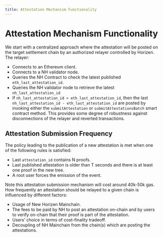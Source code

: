 ```yaml
---
title: Attestation Mechanism Functionality
---
```


# Attestation Mechanism Functionality

We start with a centralized approach where the attestation will be posted on the target settlement chain by an authorized relayer controlled by Horizen. The relayer:

- Connects to an Ethereum client.
- Connects to a NH validator node.
- Queries the NH Contract to check the latest published `eth_last_attestation_id`.
- Queries the NH validator node to retrieve the latest `nh_last_attestation_id`
- If `nh_last_attestation_id > eth_last_attestation_id`,  then the last `nh_last_attestation_id - eth_last_attestation_id` are posted by invoking either the `submitAttestation` or `submitAttestationsBatch` smart contract method. This provides some degree of robustness against disconnections of the relayer and reverted transactions.


## Attestation Submission Frequency
The policy leading to the publication of a new attestation is met when one of the following rules is satisfied:
- Last `attestation_id` contains N proofs.
- Last published attestation is older than T seconds and there is at least one proof in the new tree.
- A root user forces the emission of the event.

Note this attestation submission mechanism will cost around 40k-50k gas.  How frequently an attestation should be relayed to a given chain is influenced by different factors:

- Usage of New Horizen Mainchain.
- The fees to be paid by NH to post an attestation on-chain and by users to verify on-chain that their proof is part of the attestation.
- Users’ choice in terms of cost-finality tradeoff.
- Decoupling of NH Mainchain from the chain(s) which are posting the attestations.
